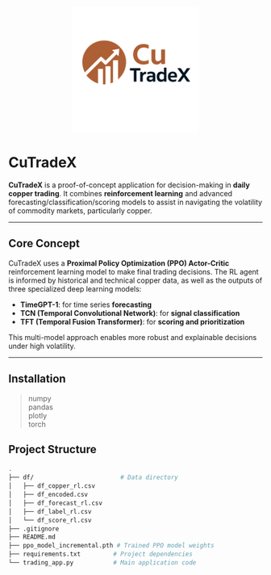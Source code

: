 <p align="center">
  <img src="logo_CuTradeX.png" alt="CuTradeX Logo" width="250"/>
</p>

# CuTradeX

**CuTradeX** is a proof-of-concept application for decision-making in **daily copper trading**. It combines **reinforcement learning** and advanced forecasting/classification/scoring models to assist in navigating the volatility of commodity markets, particularly copper.

---

## Core Concept

CuTradeX uses a **Proximal Policy Optimization (PPO) Actor-Critic** reinforcement learning model to make final trading decisions. The RL agent is informed by historical and technical copper data, as well as the outputs of three specialized deep learning models:

- **TimeGPT-1**: for time series **forecasting**
- **TCN (Temporal Convolutional Network)**: for **signal classification**
- **TFT (Temporal Fusion Transformer)**: for **scoring and prioritization**

This multi-model approach enables more robust and explainable decisions under high volatility.

---

## Installation
>numpy<br>pandas<br>plotly<br>torch

## Project Structure

```bash
.
├── df/                        # Data directory
│   ├── df_copper_rl.csv
│   ├── df_encoded.csv
│   ├── df_forecast_rl.csv
│   ├── df_label_rl.csv
│   └── df_score_rl.csv
├── .gitignore
├── README.md                 
├── ppo_model_incremental.pth # Trained PPO model weights
├── requirements.txt         # Project dependencies
└── trading_app.py           # Main application code

